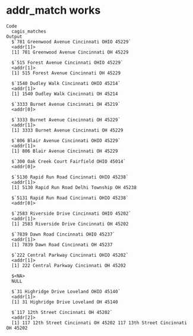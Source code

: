 # addr_match works

    Code
      cagis_matches
    Output
      $`781 Greenwood Avenue Cincinnati OHIO 45229`
      <addr[1]>
      [1] 781 Greenwood Avenue Cincinnati OH 45229
      
      $`515 Forest Avenue Cincinnati OHIO 45229`
      <addr[1]>
      [1] 515 Forest Avenue Cincinnati OH 45229
      
      $`1540 Dudley Walk Cincinnati OHIO 45214`
      <addr[1]>
      [1] 1540 Dudley Walk Cincinnati OH 45214
      
      $`3333 Burnet Avenue Cincinnati OH 45219`
      <addr[0]>
      
      $`3333 Burnet Avenue Cincinnati OH 45229`
      <addr[1]>
      [1] 3333 Burnet Avenue Cincinnati OH 45229
      
      $`806 Blair Avenue Cincinnati OHIO 45229`
      <addr[1]>
      [1] 806 Blair Avenue Cincinnati OH 45229
      
      $`300 Oak Creek Court Fairfield OHIO 45014`
      <addr[0]>
      
      $`5130 Rapid Run Road Cincinnati OHIO 45238`
      <addr[1]>
      [1] 5130 Rapid Run Road Delhi Township OH 45238
      
      $`5131 Rapid Run Road Cincinnati OHIO 45238`
      <addr[0]>
      
      $`2583 Riverside Drive Cincinnati OHIO 45202`
      <addr[1]>
      [1] 2583 Riverside Drive Cincinnati OH 45202
      
      $`7839 Dawn Road Cincinnati OHIO 45237`
      <addr[1]>
      [1] 7839 Dawn Road Cincinnati OH 45237
      
      $`222 Central Parkway Cincinnati OHIO 45202`
      <addr[1]>
      [1] 222 Central Parkway Cincinnati OH 45202
      
      $<NA>
      NULL
      
      $`31 Highridge Drive Loveland OHIO 45140`
      <addr[1]>
      [1] 31 Highridge Drive Loveland OH 45140
      
      $`117 12th Street Cincinnati OH 45202`
      <addr[2]>
      [1] 117 12th Street Cincinnati OH 45202 117 13th Street Cincinnati OH 45202
      

